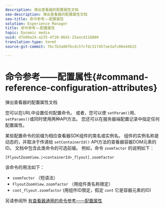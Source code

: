 ```yaml
---
description: 弹出查看器的配置属性文档
seo-description: 弹出查看器的配置属性文档
seo-title: 命令参考——配置属性
solution: Experience Manager
title: 命令参考——配置属性
topic: Dynamic media
uuid: d7e89a24-a235-4f20-86d1-25aacd118880
translation-type: tm+mt
source-git-commit: 7bc7b3a86fbcdc57cfdc31745fae3afc06e44b15

---
```



# 命令参考——配置属性{#command-reference-configuration-attributes}

弹出查看器的配置属性文档

您可以在URL中设置任何配置命令。 或者，您可以使 `setParam()`用、 `setParams()`或同时使用两种API方法。 您还可以在服务器端配置记录中指定任何配置属性。

某些配置命令的前缀为相应查看器SDK组件的类名或实例名。 组件的实例名称是动态的，并取决于传递给 `setContainerId()` API方法的查看器容器DOM元素的ID。 文档中包含此类命令的可选前缀。 例如，命令 `zoomfactor` 的说明如下：

`[FlyoutZoomView.|<containerId>_flyout].zoomfactor`

该命令的用法如下：

* `zoomfactor` （短语法）
* `FlyoutZoomView.zoomfactor` （用组件类名称限定）
* `cont_flyout.zoomfactor` (用组件ID限定，假定 `cont` 它是容器元素的ID)

另请参阅所 [有查看器通用的命令参考——配置属性](../../../r-html5-viewer-20-cmdref-configattrib/r-html5-viewer-20-cmdref-configattrib.md#concept-850e0f2c49b949deb7cfbfd330d329bd)
